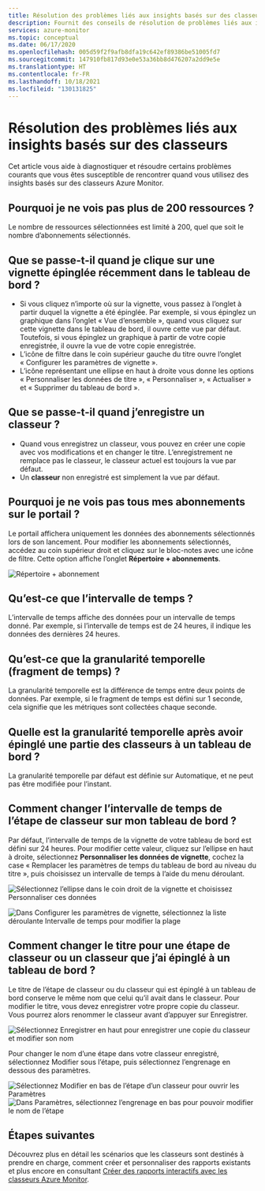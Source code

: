 ```yaml
---
title: Résolution des problèmes liés aux insights basés sur des classeurs Azure Monitor
description: Fournit des conseils de résolution de problèmes liés aux insights basés sur des classeurs Azure Monitor pour les services que sont notamment Azure Key Vault, Azure CosmosDB, Stockage Azure et Azure Cache pour Redis.
services: azure-monitor
ms.topic: conceptual
ms.date: 06/17/2020
ms.openlocfilehash: 005d59f2f9afb8dfa19c642ef89386be51005fd7
ms.sourcegitcommit: 147910fb817d93e0e53a36bb8d476207a2dd9e5e
ms.translationtype: HT
ms.contentlocale: fr-FR
ms.lasthandoff: 10/18/2021
ms.locfileid: "130131825"
---
```

# <a name="troubleshooting-workbook-based-insights"></a>Résolution des problèmes liés aux insights basés sur des classeurs

Cet article vous aide à diagnostiquer et résoudre certains problèmes courants que vous êtes susceptible de rencontrer quand vous utilisez des insights basés sur des classeurs Azure Monitor.


## <a name="why-can-i-only-see-200-resources"></a>Pourquoi je ne vois pas plus de 200 ressources ?

Le nombre de ressources sélectionnées est limité à 200, quel que soit le nombre d’abonnements sélectionnés.

## <a name="what-happens-when-i-click-on-a-recently-pinned-tile-in-the-dashboard"></a>Que se passe-t-il quand je clique sur une vignette épinglée récemment dans le tableau de bord ?

* Si vous cliquez n’importe où sur la vignette, vous passez à l’onglet à partir duquel la vignette a été épinglée. Par exemple, si vous épinglez un graphique dans l’onglet « Vue d’ensemble », quand vous cliquez sur cette vignette dans le tableau de bord, il ouvre cette vue par défaut. Toutefois, si vous épinglez un graphique à partir de votre copie enregistrée, il ouvre la vue de votre copie enregistrée.
* L’icône de filtre dans le coin supérieur gauche du titre ouvre l’onglet « Configurer les paramètres de vignette ».
* L’icône représentant une ellipse en haut à droite vous donne les options « Personnaliser les données de titre », « Personnaliser », « Actualiser » et « Supprimer du tableau de bord ».

## <a name="what-happens-when-i-save-a-workbook"></a>Que se passe-t-il quand j’enregistre un classeur ?

* Quand vous enregistrez un classeur, vous pouvez en créer une copie avec vos modifications et en changer le titre. L’enregistrement ne remplace pas le classeur, le classeur actuel est toujours la vue par défaut.
* Un **classeur** non enregistré est simplement la vue par défaut.

## <a name="why-dont-i-see-all-my-subscriptions-in-the-portal"></a>Pourquoi je ne vois pas tous mes abonnements sur le portail ?

Le portail affichera uniquement les données des abonnements sélectionnés lors de son lancement. Pour modifier les abonnements sélectionnés, accédez au coin supérieur droit et cliquez sur le bloc-notes avec une icône de filtre. Cette option affiche l’onglet **Répertoire + abonnements**.

![Répertoire + abonnement](./media/storage-insights-overview/fqa3.png)

## <a name="what-is-time-range"></a>Qu’est-ce que l’intervalle de temps ?

L’intervalle de temps affiche des données pour un intervalle de temps donné. Par exemple, si l’intervalle de temps est de 24 heures, il indique les données des dernières 24 heures.

## <a name="what-is-time-granularity-time-grain"></a>Qu’est-ce que la granularité temporelle (fragment de temps) ?

La granularité temporelle est la différence de temps entre deux points de données. Par exemple, si le fragment de temps est défini sur 1 seconde, cela signifie que les métriques sont collectées chaque seconde.

## <a name="what-is-the-time-granularity-once-we-pin-any-part-of-the-workbooks-to-a-dashboard"></a>Quelle est la granularité temporelle après avoir épinglé une partie des classeurs à un tableau de bord ?

La granularité temporelle par défaut est définie sur Automatique, et ne peut pas être modifiée pour l’instant.

## <a name="how-do-i-change-the-timespan-time-range-of-the-workbook-step-on-my-dashboard"></a>Comment changer l’intervalle de temps de l’étape de classeur sur mon tableau de bord ?

Par défaut, l’intervalle de temps de la vignette de votre tableau de bord est défini sur 24 heures. Pour modifier cette valeur, cliquez sur l’ellipse en haut à droite, sélectionnez **Personnaliser les données de vignette**, cochez la case « Remplacer les paramètres de temps du tableau de bord au niveau du titre », puis choisissez un intervalle de temps à l’aide du menu déroulant.  

![Sélectionnez l’ellipse dans le coin droit de la vignette et choisissez Personnaliser ces données](./media/storage-insights-overview/fqa-data-settings.png)

![Dans Configurer les paramètres de vignette, sélectionnez la liste déroulante Intervalle de temps pour modifier la plage](./media/storage-insights-overview/fqa-timespan.png)

## <a name="how-do-i-change-the-title-of-the-workbook-or-a-workbook-step-i-pinned-to-a-dashboard"></a>Comment changer le titre pour une étape de classeur ou un classeur que j’ai épinglé à un tableau de bord ?

Le titre de l’étape de classeur ou du classeur qui est épinglé à un tableau de bord conserve le même nom que celui qu’il avait dans le classeur. Pour modifier le titre, vous devez enregistrer votre propre copie du classeur. Vous pourrez alors renommer le classeur avant d’appuyer sur Enregistrer.

![Sélectionnez Enregistrer en haut pour enregistrer une copie du classeur et modifier son nom](./media/storage-insights-overview/fqa-change-workbook-name.png)

Pour changer le nom d’une étape dans votre classeur enregistré, sélectionnez Modifier sous l’étape, puis sélectionnez l’engrenage en dessous des paramètres.

![Sélectionnez Modifier en bas de l’étape d’un classeur pour ouvrir les Paramètres](./media/storage-insights-overview/fqa-edit.png)
![Dans Paramètres, sélectionnez l’engrenage en bas pour pouvoir modifier le nom de l’étape](./media/storage-insights-overview/fqa-change-name.png)

## <a name="next-steps"></a>Étapes suivantes

Découvrez plus en détail les scénarios que les classeurs sont destinés à prendre en charge, comment créer et personnaliser des rapports existants et plus encore en consultant [Créer des rapports interactifs avec les classeurs Azure Monitor](../visualize/workbooks-overview.md).
